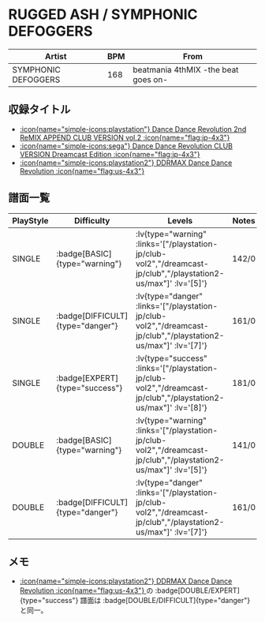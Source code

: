 # RUGGED ASH / SYMPHONIC DEFOGGERS

|Artist|BPM|From|
|------|---|----|
|SYMPHONIC DEFOGGERS|168|beatmania 4thMIX -the beat goes on-|

## 収録タイトル

- [ :icon{name="simple-icons:playstation"} Dance Dance Revolution 2nd ReMIX APPEND CLUB VERSION vol.2 :icon{name="flag:jp-4x3"} ](/playstation-jp/club-vol2)
- [ :icon{name="simple-icons:sega"} Dance Dance Revolution CLUB VERSION Dreamcast Edition :icon{name="flag:jp-4x3"} ](/dreamcast-jp/club)
- [ :icon{name="simple-icons:playstation2"} DDRMAX Dance Dance Revolution :icon{name="flag:us-4x3"} ](/playstation2-us/max)

## 譜面一覧

|PlayStyle|Difficulty|Levels|Notes|Movie|
|---------|----------|------|-----|-----|
|SINGLE| :badge[BASIC]{type="warning"} | :lv{type="warning" :links='["/playstation-jp/club-vol2","/dreamcast-jp/club","/playstation2-us/max"]' :lv='[5]'} |142/0||
|SINGLE| :badge[DIFFICULT]{type="danger"} | :lv{type="danger" :links='["/playstation-jp/club-vol2","/dreamcast-jp/club","/playstation2-us/max"]' :lv='[7]'} |161/0||
|SINGLE| :badge[EXPERT]{type="success"} | :lv{type="success" :links='["/playstation-jp/club-vol2","/dreamcast-jp/club","/playstation2-us/max"]' :lv='[8]'} |181/0||
|DOUBLE| :badge[BASIC]{type="warning"} | :lv{type="warning" :links='["/playstation-jp/club-vol2","/dreamcast-jp/club","/playstation2-us/max"]' :lv='[5]'} |141/0||
|DOUBLE| :badge[DIFFICULT]{type="danger"} | :lv{type="danger" :links='["/playstation-jp/club-vol2","/dreamcast-jp/club","/playstation2-us/max"]' :lv='[7]'} |161/0||

## メモ

- [ :icon{name="simple-icons:playstation2"} DDRMAX Dance Dance Revolution :icon{name="flag:us-4x3"} ](/playstation2-us/max)の :badge[DOUBLE/EXPERT]{type="success"} 譜面は :badge[DOUBLE/DIFFICULT]{type="danger"} と同一。

